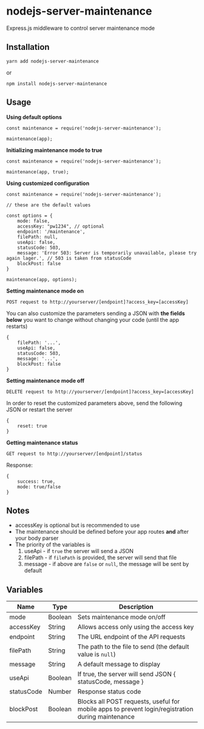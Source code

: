 
#  nodejs-server-maintenance

Express.js middleware to control server maintenance mode

##  Installation

    yarn add nodejs-server-maintenance

or

    npm install nodejs-server-maintenance
  
##  Usage

**Using default options**

    const maintenance = require('nodejs-server-maintenance');
    
    maintenance(app);

**Initializing maintenance mode to true**

    const maintenance = require('nodejs-server-maintenance');
    
    maintenance(app, true);

**Using customized configuration**

    const maintenance = require('nodejs-server-maintenance');
    
    // these are the default values
    
    const options = {
	    mode: false,
	    accessKey: "pw1234", // optional
	    endpoint: '/maintenance',
	    filePath: null,
	    useApi: false,
	    statusCode: 503,
	    message: 'Error 503: Server is temporarily unavailable, please try again lager.', // 503 is taken from statusCode
	    blockPost: false
    }
    
    maintenance(app, options);

**Setting maintenance mode on**

    POST request to http://yourserver/[endpoint]?access_key=[accessKey]
    
You can also customize the parameters sending a JSON with **the fields below** you want to change without changing your code (until the app restarts)

    {
        filePath: '...',
        useApi: false,
        statusCode: 503,
        message: '...',
        blockPost: false
	}

**Setting maintenance mode off**

    DELETE request to http://yourserver/[endpoint]?access_key=[accessKey]

In order to reset the customized parameters above, send the following JSON or restart the server

    {
        reset: true
	}

**Getting maintenance status**

    GET request to http://yourserver/[endpoint]/status
    
Response:

    {
        success: true,
        mode: true/false
	}

## Notes

 - accessKey is optional but is recommended to use
 - The maintenance should be defined before your app routes **and** after your body parser
 - The priority of the variables is
	 1. useApi - if `true` the server will send a JSON
	 2. filePath - if `filePath` is provided, the server will send that file
	 3. message - if above are `false` or `null`, the message will be sent by default


##  Variables

Name | Type | Description
------------ | ------------- | -------------
mode | Boolean | Sets maintenance mode on/off
accessKey | String | Allows access only using the access key
endpoint | String | The URL endpoint of the API requests
filePath | String | The path to the file to send (the default value is `null`)
message | String | A default message to display
useApi | Boolean | If true, the server will send JSON { statusCode, message }
statusCode | Number | Response status code
blockPost | Boolean | Blocks all POST requests, useful for mobile apps to prevent login/registration during maintenance